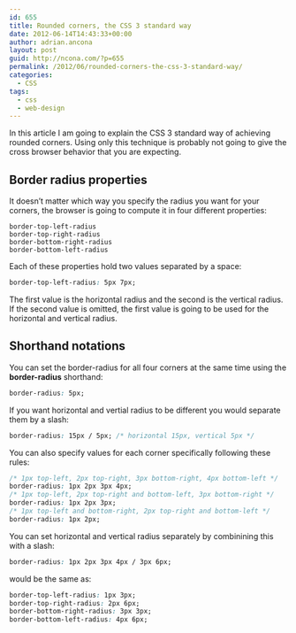 ```yaml
---
id: 655
title: Rounded corners, the CSS 3 standard way
date: 2012-06-14T14:43:33+00:00
author: adrian.ancona
layout: post
guid: http://ncona.com/?p=655
permalink: /2012/06/rounded-corners-the-css-3-standard-way/
categories:
  - CSS
tags:
  - css
  - web-design
---
```

In this article I am going to explain the CSS 3 standard way of achieving rounded corners. Using only this technique is probably not going to give the cross browser behavior that you are expecting.

## Border radius properties

It doesn&#8217;t matter which way you specify the radius you want for your corners, the browser is going to compute it in four different properties:

```
border-top-left-radius
border-top-right-radius
border-bottom-right-radius
border-bottom-left-radius
```

<!--more-->

Each of these properties hold two values separated by a space:

```css
border-top-left-radius: 5px 7px;
```

The first value is the horizontal radius and the second is the vertical radius. If the second value is omitted, the first value is going to be used for the horizontal and vertical radius.

## Shorthand notations

You can set the border-radius for all four corners at the same time using the **border-radius** shorthand:

```css
border-radius: 5px;
```

If you want horizontal and vertial radius to be different you would separate them by a slash:

```css
border-radius: 15px / 5px; /* horizontal 15px, vertical 5px */
```

You can also specify values for each corner specifically following these rules:

```css
/* 1px top-left, 2px top-right, 3px bottom-right, 4px bottom-left */
border-radius: 1px 2px 3px 4px;
/* 1px top-left, 2px top-right and bottom-left, 3px bottom-right */
border-radius: 1px 2px 3px;
/* 1px top-left and bottom-right, 2px top-right and bottom-left */
border-radius: 1px 2px;
```

You can set horizontal and vertical radius separately by combinining this with a slash:

```css
border-radius: 1px 2px 3px 4px / 3px 6px;
```

would be the same as:

```css
border-top-left-radius: 1px 3px;
border-top-right-radius: 2px 6px;
border-bottom-right-radius: 3px 3px;
border-bottom-left-radius: 4px 6px;
```
